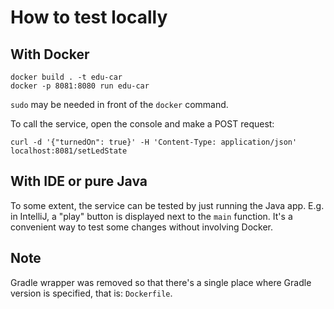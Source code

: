 # How to test locally

## With Docker

```
docker build . -t edu-car
docker -p 8081:8080 run edu-car
```

`sudo` may be needed in front of the `docker` command.

To call the service, open the console and make a POST request:

```
curl -d '{"turnedOn": true}' -H 'Content-Type: application/json' localhost:8081/setLedState
```

## With IDE or pure Java

To some extent, the service can be tested by just running the Java app. E.g. in IntelliJ,
a "play" button is displayed next to the `main` function. It's a convenient way to test some changes
without involving Docker.

## Note

Gradle wrapper was removed so that there's a single place where Gradle version
is specified, that is: `Dockerfile`.

